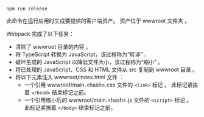 ```console
npm run release
```

此命令在运行应用时生成要提供的客户端资产。 资产位于 wwwroot 文件夹  。

Webpack 完成了以下任务：

* 清除了 wwwroot 目录的内容  。
* 将 TypeScript 转换为 JavaScript，该过程称为“转译”  .
* 破坏生成的 JavaScript 以降低文件大小，该过程称为“缩小”  。
* 将已处理的 JavaScript、CSS 和 HTML 文件从 src 复制到 wwwroot 目录   。
* 将以下元素注入 wwwroot/index.html 文件  ：
  * 一个引用 wwwroot/main.\<hash\>.css 文件的 `<link>` 标记  。 此标记紧挨着 `</head>` 结束标记之前。
  * 一个引用缩小后的 wwwroot/main.\<hash\>.js 文件的 `<script>` 标记  。 此标记紧挨着 `</body>` 结束标记之前。
